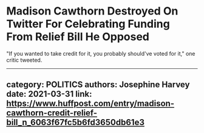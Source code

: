 # Madison Cawthorn Destroyed On Twitter For Celebrating Funding From Relief Bill He Opposed

"If you wanted to take credit for it, you probably should've voted for it," one critic tweeted.

---
category: POLITICS
authors: Josephine Harvey
date: 2021-03-31
link: https://www.huffpost.com/entry/madison-cawthorn-credit-relief-bill_n_6063f67fc5b6fd3650db61e3
---
